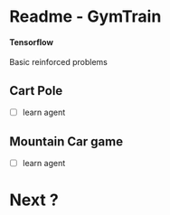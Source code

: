 # Readme - GymTrain

#### Tensorflow
Basic reinforced problems

## Cart Pole
- [ ] learn agent

## Mountain Car game
- [ ] learn agent

# Next ?


